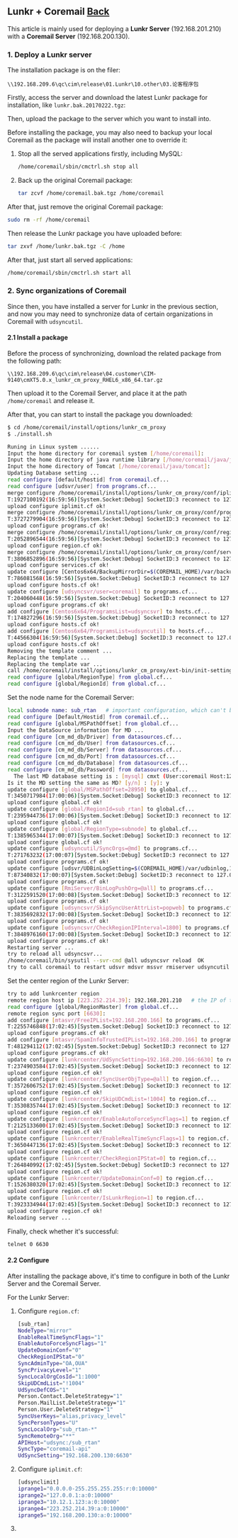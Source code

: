 ## Lunkr + Coremail	[Back](./../coremail.md)

This article is mainly used for deploying a **Lunkr Server** (192.168.201.210) with a **Coremail Server** (192.168.200.130).

### 1. Deploy a Lunkr server

The installation package is on the filer:

`\\192.168.209.6\qc\cim\release\01.Lunkr\10.other\03.论客程序包`

Firstly, access the server and download the latest Lunkr package for installation, like `lunkr.bak.20170222.tgz`:

Then, upload the package to the server which you want to install into.

Before installing the package, you may also need to backup your local Coremail as the package will install another one to override it:

1. Stop all the served applications firstly, including MySQL:
    ```bash
    /home/coremail/sbin/cmctrl.sh stop all
    ```
2. Back up the original Coremail package:
    ```bash
    tar zcvf /home/coremail.bak.tgz /home/coremail
    ```

After that, just remove the original Coremail package:

```bash
sudo rm -rf /home/coremail
```

Then release the Lunkr package you have uploaded before:

```bash
tar zxvf /home/lunkr.bak.tgz -C /home
```

After that, just start all served applications:

```bash
/home/coremail/sbin/cmctrl.sh start all
```

### 2. Sync organizations of Coremail

Since then, you have installed a server for Lunkr in the previous section, and now you may need to synchronize data of certain organizations in Coremail with `udsyncutil`.

#### 2.1 Install a package

Before the process of synchronizing, download the related package from the following path:

`\\192.168.209.6\qc\cim\release\04.customer\CIM-9140\cmXT5.0.x_lunkr_cm_proxy_RHEL6_x86_64.tar.gz`

Then upload it to the Coremail Server, and place it at the path `/home/coremail` and release it.

After that, you can start to install the package you downloaded:

```bash
$ cd /home/coremail/install/options/lunkr_cm_proxy
$ ./install.sh

Runing in Linux system ......
Input the home directory for coremail system [/home/coremail]:
Input the home directory of java runtime library [/home/coremail/java/jdk1.8.0_45]:
Input the home directory of Tomcat [/home/coremail/java/tomcat]:
Updating Database setting ...
read configure [default/hostid] from coremail.cf...
read configure [udsvr/user] from programs.cf...
merge configure /home/coremail/install/options/lunkr_cm_proxy/conf/iplimit.cf to iplimit.cf...
T:1927100192(16:59:56)[System.Socket:Debug] SocketID:3 reconnect to 127.0.0.1:6130 send presend code[305], timeout:410 OK
upload configure iplimit.cf ok!
merge configure /home/coremail/install/options/lunkr_cm_proxy/conf/programs.cf to programs.cf...
T:3727279904(16:59:56)[System.Socket:Debug] SocketID:3 reconnect to 127.0.0.1:6130 send presend code[305], timeout:410 OK
upload configure programs.cf ok!
merge configure /home/coremail/install/options/lunkr_cm_proxy/conf/region.cf to region.cf...
T:2052896544(16:59:56)[System.Socket:Debug] SocketID:3 reconnect to 127.0.0.1:6130 send presend code[305], timeout:410 OK
upload configure region.cf ok!
merge configure /home/coremail/install/options/lunkr_cm_proxy/conf/services.cf to services.cf...
T:3806852896(16:59:56)[System.Socket:Debug] SocketID:3 reconnect to 127.0.0.1:6130 send presend code[305], timeout:410 OK
upload configure services.cf ok!
update configure [Centos6x64/BackupMirrorDir=$(COREMAIL_HOME)/var/backupmirror] to hosts.cf...
T:786081568(16:59:56)[System.Socket:Debug] SocketID:3 reconnect to 127.0.0.1:6130 send presend code[305], timeout:410 OK
upload configure hosts.cf ok!
update configure [udsyncsvr/user=coremail] to programs.cf...
T:204060448(16:59:56)[System.Socket:Debug] SocketID:3 reconnect to 127.0.0.1:6130 send presend code[305], timeout:410 OK
upload configure programs.cf ok!
add configure [Centos6x64/ProgramsList=udsyncsvr] to hosts.cf...
T:174827296(16:59:56)[System.Socket:Debug] SocketID:3 reconnect to 127.0.0.1:6130 send presend code[305], timeout:410 OK
upload configure hosts.cf ok!
add configure [Centos6x64/ProgramsList=udsyncutil] to hosts.cf...
T:44566304(16:59:56)[System.Socket:Debug] SocketID:3 reconnect to 127.0.0.1:6130 send presend code[305], timeout:410 OK
upload configure hosts.cf ok!
Removing the template comment ...
Replacing the template ...
Replacing the template var ...
call /home/coremail/install/options/lunkr_cm_proxy/ext-bin/init-setting.sh to init region
read configure [global/RegionType] from global.cf...
read configure [global/RegionId] from global.cf...
```

Set the node name for the Coremail Server:

```bash
local subnode name: sub_rtan   # important configuration, which can't be modified in the future
read configure [Default/Hostid] from coremail.cf...
read configure [global/MSPathOffset] from global.cf...
Input the DataSource information for MD ...
read configure [cm_md_db/Driver] from datasources.cf...
read configure [cm_md_db/User] from datasources.cf...
read configure [cm_md_db/Server] from datasources.cf...
read configure [cm_md_db/Port] from datasources.cf...
read configure [cm_md_db/Database] from datasources.cf...
read configure [cm_md_db/Password] from datasources.cf...
  The last MD database setting is : [mysql] cmxt (User:coremail Host:127.0.0.1 Port:3308)
Is it the MD setting the same as MD? [y/n] : [y]: y
update configure [global/MSPathOffset=28950] to global.cf...
T:3450717984(17:00:06)[System.Socket:Debug] SocketID:3 reconnect to 127.0.0.1:6130 send presend code[305], timeout:410 OK
upload configure global.cf ok!
update configure [global/RegionId=sub_rtan] to global.cf...
T:2395944736(17:00:06)[System.Socket:Debug] SocketID:3 reconnect to 127.0.0.1:6130 send presend code[305], timeout:410 OK
upload configure global.cf ok!
update configure [global/RegionType=subnode] to global.cf...
T:1385965344(17:00:07)[System.Socket:Debug] SocketID:3 reconnect to 127.0.0.1:6130 send presend code[305], timeout:410 OK
upload configure global.cf ok!
update configure [udsyncutil/SyncOrgs=@md] to programs.cf...
T:271763232(17:00:07)[System.Socket:Debug] SocketID:3 reconnect to 127.0.0.1:6130 send presend code[305], timeout:410 OK
upload configure programs.cf ok!
update configure [udsvr/UDBinLogSetting=$(COREMAIL_HOME)/var/udbinlog,10] to programs.cf...
T:87340832(17:00:07)[System.Socket:Debug] SocketID:3 reconnect to 127.0.0.1:6130 send presend code[305], timeout:410 OK
upload configure programs.cf ok!
update configure [RmiServer/BinLogPushOrg=@all] to programs.cf...
T:3122591520(17:00:08)[System.Socket:Debug] SocketID:3 reconnect to 127.0.0.1:6130 send presend code[305], timeout:410 OK
upload configure programs.cf ok!
update configure [udsyncsvr/SkipSyncUserAttrList=popweb] to programs.cf...
T:3835692832(17:00:08)[System.Socket:Debug] SocketID:3 reconnect to 127.0.0.1:6130 send presend code[305], timeout:410 OK
upload configure programs.cf ok!
update configure [udsyncsvr/CheckRegionIPInterval=1800] to programs.cf...
T:3848976160(17:00:08)[System.Socket:Debug] SocketID:3 reconnect to 127.0.0.1:6130 send presend code[305], timeout:410 OK
upload configure programs.cf ok!
Restarting server ...
try to reload all udsyncsvr...
/home/coremail/bin/sysutil --svr-cmd @all udsyncsvr reload  OK
try to call coremail to restart udsvr mdsvr mssvr rmiserver udsyncutil
```

Set the center region of the Lunkr Server:

```bash
try to add lunkrcenter region
remote region host ip [223.252.214.39]: 192.168.201.210   # the IP of the Lunkr Server
read configure [global/RegionMaster] from global.cf...
remote region sync port [6630]:
add configure [mtasvr/FreeIPList=192.168.200.166] to programs.cf...
T:2255746848(17:02:45)[System.Socket:Debug] SocketID:3 reconnect to 127.0.0.1:6130 send presend code[305], timeout:410 OK
upload configure programs.cf ok!
add configure [mtasvr/SpamInfoTrustedIPList=192.168.200.166] to programs.cf...
T:481294112(17:02:45)[System.Socket:Debug] SocketID:3 reconnect to 127.0.0.1:6130 send presend code[305], timeout:410 OK
upload configure programs.cf ok!
update configure [lunkrcenter/UdSyncSetting=192.168.200.166:6630] to region.cf...
T:2374903584(17:02:45)[System.Socket:Debug] SocketID:3 reconnect to 127.0.0.1:6130 send presend code[305], timeout:410 OK
upload configure region.cf ok!
update configure [lunkrcenter/SyncUserObjType=@all] to region.cf...
T:3572606752(17:02:45)[System.Socket:Debug] SocketID:3 reconnect to 127.0.0.1:6130 send presend code[305], timeout:410 OK
upload configure region.cf ok!
update configure [lunkrcenter/SkipUDCmdList=!1004] to region.cf...
T:3530835744(17:02:45)[System.Socket:Debug] SocketID:3 reconnect to 127.0.0.1:6130 send presend code[305], timeout:410 OK
upload configure region.cf ok!
update configure [lunkrcenter/EnableAutoForceSyncFlags=1] to region.cf...
T:2125133600(17:02:45)[System.Socket:Debug] SocketID:3 reconnect to 127.0.0.1:6130 send presend code[305], timeout:410 OK
upload configure region.cf ok!
update configure [lunkrcenter/EnableRealTimeSyncFlags=1] to region.cf...
T:3650447136(17:02:45)[System.Socket:Debug] SocketID:3 reconnect to 127.0.0.1:6130 send presend code[305], timeout:410 OK
upload configure region.cf ok!
update configure [lunkrcenter/CheckRegionIPStat=0] to region.cf...
T:264840992(17:02:45)[System.Socket:Debug] SocketID:3 reconnect to 127.0.0.1:6130 send presend code[305], timeout:410 OK
upload configure region.cf ok!
update configure [lunkrcenter/UpdateDomainConf=0] to region.cf...
T:1526380320(17:02:45)[System.Socket:Debug] SocketID:3 reconnect to 127.0.0.1:6130 send presend code[305], timeout:410 OK
upload configure region.cf ok!
update configure [lunkrcenter/IsLunkrRegion=1] to region.cf...
T:3923334944(17:02:45)[System.Socket:Debug] SocketID:3 reconnect to 127.0.0.1:6130 send presend code[305], timeout:410 OK
upload configure region.cf ok!
Reloading server ...
```

Finally, check whether it's successful:

```bash
telnet 0 6630
```

#### 2.2 Configure

After installing the package above, it's time to configure in both of the Lunkr Server and the Coremail Server.

For the Lunkr Server:

1. Configure `region.cf`:
    ```bash
    [sub_rtan]
    NodeType="mirror"
    EnableRealTimeSyncFlags="1"
    EnableAutoForceSyncFlags="1"
    UpdateDomainConf="0"
    CheckRegionIPStat="0"
    SyncAdminType="OA,OUA"
    SyncPrivacyLevel="1"
    SyncLocalOrgCosId="1:1000"
    SkipUDCmdList="!1004"
    UdSyncDefCOS="1"
    Person.Contact.DeleteStrategy="1"
    Person.MailList.DeleteStrategy="1"
    Person.User.DeleteStrategy="1"
    SyncUserKeys="alias,privacy_level"
    SyncPersonTypes="U"
    SyncLocalOrg="sub_rtan-*"
    SyncRemoteOrg="**"
    APIHost="udsync:/sub_rtan"
    SyncType="coremail-api"
    UdSyncSetting="192.168.200.130:6630"
    ```
2. Configure `iplimit.cf`:
    ```bash
    [udsynclimit]
    iprange1="0.0.0.0-255.255.255.255:r:0:10000"
    iprange2="127.0.0.1:a:0:10000"
    iprange3="10.12.1.123:a:0:10000"
    iprange4="223.252.214.39:a:0:10000"
    iprange5="192.168.200.130:a:0:10000"
    ```
3. 


